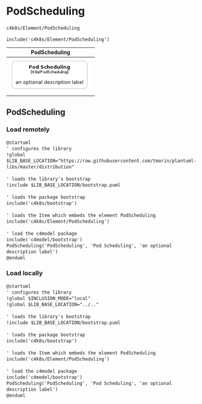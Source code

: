 # PodScheduling


```text
c4k8s/Element/PodScheduling
```

```text
include('c4k8s/Element/PodScheduling')
```



| PodScheduling |
| :---: |
| ![illustration for PodScheduling](../../c4k8s/Element/PodScheduling.Local.png) |




## PodScheduling

### Load remotely
```plantuml
@startuml
' configures the library
!global $LIB_BASE_LOCATION="https://raw.githubusercontent.com/tmorin/plantuml-libs/master/distribution"

' loads the library's bootstrap
!include $LIB_BASE_LOCATION/bootstrap.puml

' loads the package bootstrap
include('c4k8s/bootstrap')

' loads the Item which embeds the element PodScheduling
include('c4k8s/Element/PodScheduling')

' load the c4model package
include('c4model/bootstrap')
PodScheduling('PodScheduling', 'Pod Scheduling', 'an optional description label')
@enduml
```

### Load locally
```plantuml
@startuml
' configures the library
!global $INCLUSION_MODE="local"
!global $LIB_BASE_LOCATION="../.."

' loads the library's bootstrap
!include $LIB_BASE_LOCATION/bootstrap.puml

' loads the package bootstrap
include('c4k8s/bootstrap')

' loads the Item which embeds the element PodScheduling
include('c4k8s/Element/PodScheduling')

' load the c4model package
include('c4model/bootstrap')
PodScheduling('PodScheduling', 'Pod Scheduling', 'an optional description label')
@enduml
```

